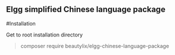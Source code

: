 
Elgg simplified Chinese language package
--------------------------

#Installation

Get to root installation directory

>composer require beautylix/elgg-chinese-language-package

